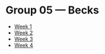 # Group 05 — Becks

- [Week 1](week1/README.md)
- [Week 2](week2/README.md)
- [Week 3](week3/README.md)
- [Week 4](week4/README.md)